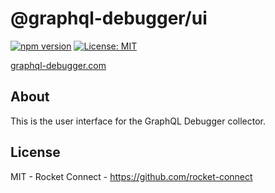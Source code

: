 # @graphql-debugger/ui

[![npm version](https://badge.fury.io/js/@graphql-debugger%2Fui.svg)](https://badge.fury.io/js/@graphql-debugger%2Fui) [![License: MIT](https://img.shields.io/badge/License-MIT-yellow.svg)](https://opensource.org/licenses/MIT)

[graphql-debugger.com](http://www.graphql-debugger.com)

## About

This is the user interface for the GraphQL Debugger collector.

## License

MIT - Rocket Connect - https://github.com/rocket-connect
